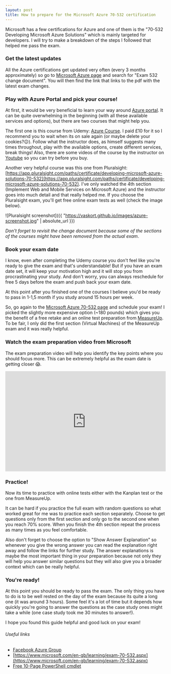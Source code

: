 ```yaml
---
layout: post
title: How to prepare for the Microsoft Azure 70-532 certification
---
```


Microsoft has a few certifications for Azure and one of them is the "70-532 Developing Microsoft Azure Solutions" which is mainly targeted for developers. I will try to make a breakdown of the steps I followed that helped me pass the exam.

### Get the latest updates

All the Azure certifications get updated very often (every 3 months approximately) so go to [Microsoft Azure page](https://www.microsoft.com/en-gb/learning/exam-70-532.aspx) and search for "Exam 532 change document". You will then find the link that links to the pdf with the latest exam changes.

### Play with Azure Portal and pick your course!

At first, it would be very beneficial to learn your way around [Azure portal](https://portal.azure.com/). It can be quite overwhelming in the beginning (with all these available services and options), but there are two courses that might help you.

The first one is this course from Udemy: [Azure Course](https://www.udemy.com/70532-azure/). I paid £10 for it so I recommend you to wait when its on sale again (or maybe delete your cookies?:wink:). Follow what the instructor does, as himself suggests many times throughout, play with the available options, create different services, break things! Also, there are some videos of the course by the instructor on [Youtube](https://www.youtube.com/watch?v=3gnLwSI4d9E&list=PL6cactdCCnTJnzwSAIKl9RZvzORVdRcdO) so you can try before you buy.

Another very helpful course was this one from Pluralsight: [https://app.pluralsight.com/paths/certificate/developing-microsoft-azure-solutions-70-532](https://app.pluralsight.com/paths/certificate/developing-microsoft-azure-solutions-70-532). I've only watched the 4th section (Implement Web and Mobile Services on Microsoft Azure) and the instructor goes into much detail and that really helped me. If you choose the Pluralsight exam, you'll get free online exam tests as well (check the image below).

![Pluralsight screenshot]({{ "https://vaskort.github.io/images/azure-screenshot.jpg" | absolute_url }})

*Don't forget to revisit the change document because some of the sections of the courses might have been removed from the actual exam*.

### Book your exam date

I know, even after completing the Udemy course you don't feel like you're ready to give the exam and that's understandable! But if you have an exam date set, it will keep your motivation high and it will stop you from procrastinating your study. And don't worry, you can always reschedule for free 5 days before the exam and push back your exam date.

At this point after you finished one of the courses I believe you'd be ready to pass in 1-1,5 month if you study around 15 hours per week.

So, go again to the [Microsoft Azure 70-532 page](https://www.microsoft.com/en-gb/learning/exam-70-532.aspx) and schedule your exam! I picked the slightly more expensive option (~180 pounds) which gives you the benefit of a free retake and an online test preparation from [MeasureUp](https://www.measureup.com/). To be fair, I only did the first section (Virtual Machines) of the MeasureUp exam and it was really helpful.

### Watch the exam preparation video from Microsoft

The exam preparation video will help you identify the key points where you should focus more. This can be extremely helpful as the exam date is getting closer :scream:.

<iframe width="100%" height="315" src="https://www.youtube.com/embed/LxAEHnTPFOQ" frameborder="0" allowfullscreen></iframe>

### Practice!

Now its time to practice with online tests either with the Kanplan test or the one from MeasureUp. 

It can be hard if you practice the full exam with random questions so what worked great for me was to practice each section separately. Choose to get questions only from the first section and only go to the second one when you reach 70% score. When you finish the 4th section repeat the process as many times as you feel comfortable.

Also don't forget to choose the option to "Show Answer Explanation" so whenever you give the wrong answer you can read the explanation right away and follow the links for further study. The answer explanations is maybe the most important thing in your preparation because not only they will help you answer similar questions but they will also give you a broader context which can be really helpful.

### You're ready!

At this point you should be ready to pass the exam. The only thing you have to do is to be well rested on the day of the exam because its quite a long one (it was around 3 hours). Some feel it's a lot of time but it depends how quickly you're going to answer the questions as the case study ones might take a while (one case study took me 30 minutes to answer!).

I hope you found this guide helpful and good luck on your exam!

###### Useful links

- [Facebook Azure Group](https://www.facebook.com/groups/azureusergroupunofficial/)
- [https://www.microsoft.com/en-gb/learning/exam-70-532.aspx](https://www.microsoft.com/en-gb/learning/exam-70-532.aspx)
- [Free 10-Page PowerShell cmdlet](https://twitter.com/scottjduffy/status/944134066701586433)